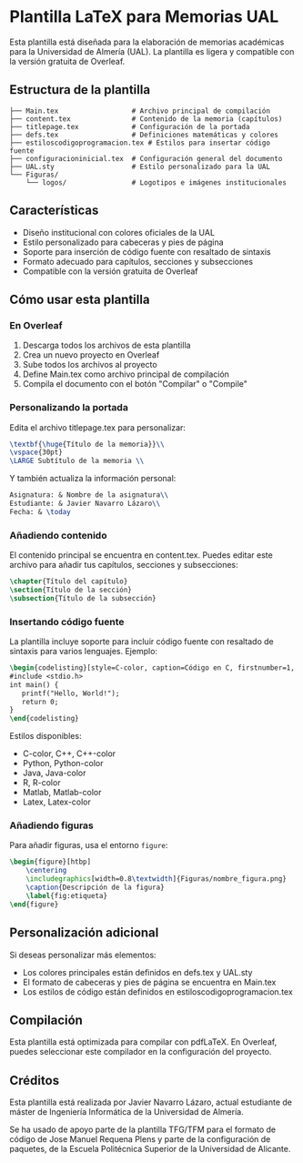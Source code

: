 # Plantilla LaTeX para Memorias UAL

Esta plantilla está diseñada para la elaboración de memorias académicas para la Universidad de Almería (UAL). La plantilla es ligera y compatible con la versión gratuita de Overleaf.

## Estructura de la plantilla

```
├── Main.tex                  # Archivo principal de compilación
├── content.tex               # Contenido de la memoria (capítulos)
├── titlepage.tex             # Configuración de la portada
├── defs.tex                  # Definiciones matemáticas y colores
├── estiloscodigoprogramacion.tex # Estilos para insertar código fuente
├── configuracioninicial.tex  # Configuración general del documento
├── UAL.sty                   # Estilo personalizado para la UAL
└── Figuras/
    └── logos/                # Logotipos e imágenes institucionales
```

## Características

- Diseño institucional con colores oficiales de la UAL
- Estilo personalizado para cabeceras y pies de página
- Soporte para inserción de código fuente con resaltado de sintaxis
- Formato adecuado para capítulos, secciones y subsecciones
- Compatible con la versión gratuita de Overleaf

## Cómo usar esta plantilla

### En Overleaf

1. Descarga todos los archivos de esta plantilla
2. Crea un nuevo proyecto en Overleaf
3. Sube todos los archivos al proyecto
4. Define Main.tex como archivo principal de compilación
5. Compila el documento con el botón "Compilar" o "Compile"

### Personalizando la portada

Edita el archivo titlepage.tex para personalizar:

```tex
\textbf{\huge{Título de la memoria}}\\
\vspace{30pt}
\LARGE Subtítulo de la memoria \\
```

Y también actualiza la información personal:

```tex
Asignatura: & Nombre de la asignatura\\
Estudiante: & Javier Navarro Lázaro\\
Fecha: & \today
```

### Añadiendo contenido

El contenido principal se encuentra en content.tex. Puedes editar este archivo para añadir tus capítulos, secciones y subsecciones:

```tex
\chapter{Título del capítulo}
\section{Título de la sección}
\subsection{Título de la subsección}
```

### Insertando código fuente

La plantilla incluye soporte para incluir código fuente con resaltado de sintaxis para varios lenguajes. Ejemplo:

```tex
\begin{codelisting}[style=C-color, caption=Código en C, firstnumber=1, label=lst:ejemplo]
#include <stdio.h>
int main() {
   printf("Hello, World!");
   return 0;
}
\end{codelisting}
```

Estilos disponibles:
- C-color, C++, C++-color
- Python, Python-color
- Java, Java-color
- R, R-color
- Matlab, Matlab-color
- Latex, Latex-color

### Añadiendo figuras

Para añadir figuras, usa el entorno `figure`:

```tex
\begin{figure}[htbp]
    \centering
    \includegraphics[width=0.8\textwidth]{Figuras/nombre_figura.png}
    \caption{Descripción de la figura}
    \label{fig:etiqueta}
\end{figure}
```

## Personalización adicional

Si deseas personalizar más elementos:

- Los colores principales están definidos en defs.tex y UAL.sty
- El formato de cabeceras y pies de página se encuentra en Main.tex
- Los estilos de código están definidos en estiloscodigoprogramacion.tex

## Compilación

Esta plantilla está optimizada para compilar con pdfLaTeX. En Overleaf, puedes seleccionar este compilador en la configuración del proyecto.

## Créditos

Esta plantilla está realizada por Javier Navarro Lázaro, actual estudiante de máster de Ingeniería Informática de la Universidad de Almería. 

Se ha usado de apoyo parte de la plantilla TFG/TFM para el formato de código de Jose Manuel Requena Plens y parte de la configuración de paquetes, de la Escuela Politécnica Superior de la Universidad de Alicante.